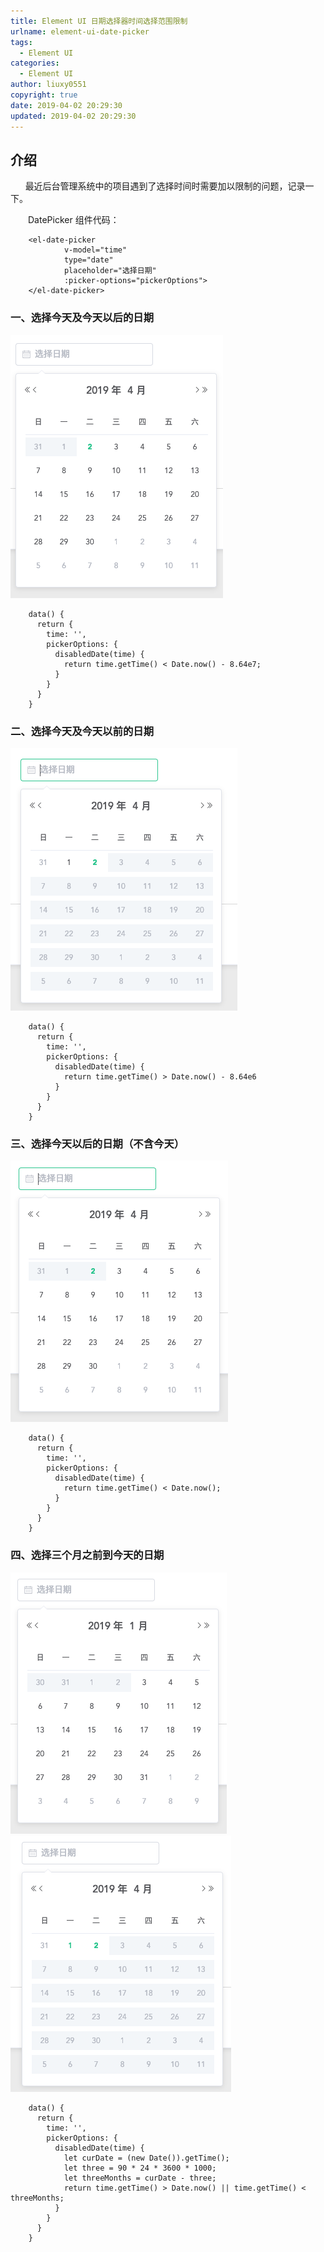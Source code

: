 ```yaml
---
title: Element UI 日期选择器时间选择范围限制
urlname: element-ui-date-picker
tags:
  - Element UI
categories:
  - Element UI
author: liuxy0551
copyright: true
date: 2019-04-02 20:29:30
updated: 2019-04-02 20:29:30
---
```


## 介绍

&nbsp;&nbsp;&nbsp;&nbsp;&nbsp;&nbsp;最近后台管理系统中的项目遇到了选择时间时需要加以限制的问题，记录一下。
<!--more-->


　　DatePicker 组件代码：
```
    <el-date-picker
            v-model="time"
            type="date"
            placeholder="选择日期"
            :picker-options="pickerOptions">
    </el-date-picker>
```

### 一、选择今天及今天以后的日期

![](https://raw.githubusercontent.com/liuxy0551/liuxy0551.github.io.jekyll/master/images/posts/Element_UI_DatePicker/1.png)
```
    data() {
      return {
        time: '',
        pickerOptions: {
          disabledDate(time) {
            return time.getTime() < Date.now() - 8.64e7;
          }
        }
      }
    }
```


### 二、选择今天及今天以前的日期

![](https://raw.githubusercontent.com/liuxy0551/liuxy0551.github.io.jekyll/master/images/posts/Element_UI_DatePicker/2.png)
```
    data() {
      return {
        time: '',
        pickerOptions: {
          disabledDate(time) {
            return time.getTime() > Date.now() - 8.64e6
          }
        }
      }
    }
```


### 三、选择今天以后的日期（不含今天）

![](https://raw.githubusercontent.com/liuxy0551/liuxy0551.github.io.jekyll/master/images/posts/Element_UI_DatePicker/3.png)
```
    data() {
      return {
        time: '',
        pickerOptions: {
          disabledDate(time) {
            return time.getTime() < Date.now();
          }
        }
      }
    }
```


### 四、选择三个月之前到今天的日期

![](https://raw.githubusercontent.com/liuxy0551/liuxy0551.github.io.jekyll/master/images/posts/Element_UI_DatePicker/4_1.png)
![](https://raw.githubusercontent.com/liuxy0551/liuxy0551.github.io.jekyll/master/images/posts/Element_UI_DatePicker/4_2.png)
```
    data() {
      return {
        time: '',
        pickerOptions: {
          disabledDate(time) {
            let curDate = (new Date()).getTime();
            let three = 90 * 24 * 3600 * 1000;
            let threeMonths = curDate - three;
            return time.getTime() > Date.now() || time.getTime() < threeMonths;
          }
        }
      }
    }
```
